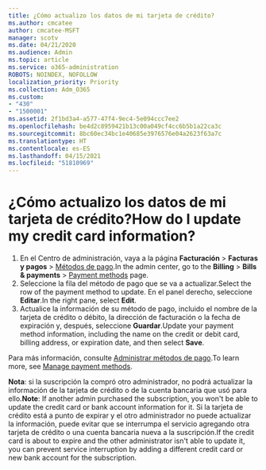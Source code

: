 ```yaml
---
title: ¿Cómo actualizo los datos de mi tarjeta de crédito?
ms.author: cmcatee
author: cmcatee-MSFT
manager: scotv
ms.date: 04/21/2020
ms.audience: Admin
ms.topic: article
ms.service: o365-administration
ROBOTS: NOINDEX, NOFOLLOW
localization_priority: Priority
ms.collection: Adm_O365
ms.custom:
- "430"
- "1500001"
ms.assetid: 2f1bd3a4-a577-47f4-9ec4-5e094ccc7ee2
ms.openlocfilehash: be4d2c8959421b13c00a049cf4cc6b5b1a22ca3c
ms.sourcegitcommit: 8bc60ec34bc1e40685e3976576e04a2623f63a7c
ms.translationtype: HT
ms.contentlocale: es-ES
ms.lasthandoff: 04/15/2021
ms.locfileid: "51810969"
---
```

# <a name="how-do-i-update-my-credit-card-information"></a><span data-ttu-id="ab43f-102">¿Cómo actualizo los datos de mi tarjeta de crédito?</span><span class="sxs-lookup"><span data-stu-id="ab43f-102">How do I update my credit card information?</span></span>

1. <span data-ttu-id="ab43f-103">En el Centro de administración, vaya a la página **Facturación** > **Facturas y pagos** > [Métodos de pago](https://go.microsoft.com/fwlink/p/?linkid=2018806).</span><span class="sxs-lookup"><span data-stu-id="ab43f-103">In the admin center, go to the **Billing** > **Bills & payments** > [Payment methods](https://go.microsoft.com/fwlink/p/?linkid=2018806) page.</span></span>
2. <span data-ttu-id="ab43f-104">Seleccione la fila del método de pago que se va a actualizar.</span><span class="sxs-lookup"><span data-stu-id="ab43f-104">Select the row of the payment method to update.</span></span> <span data-ttu-id="ab43f-105">En el panel derecho, seleccione **Editar**.</span><span class="sxs-lookup"><span data-stu-id="ab43f-105">In the right pane, select **Edit**.</span></span>
3. <span data-ttu-id="ab43f-106">Actualice la información de su método de pago, incluido el nombre de la tarjeta de crédito o débito, la dirección de facturación o la fecha de expiración y, después, seleccione **Guardar**.</span><span class="sxs-lookup"><span data-stu-id="ab43f-106">Update your payment method information, including the name on the credit or debit card, billing address, or expiration date, and then select **Save**.</span></span>

<span data-ttu-id="ab43f-107">Para más información, consulte [Administrar métodos de pago](https://docs.microsoft.com/microsoft-365/commerce/billing-and-payments/manage-payment-methods).</span><span class="sxs-lookup"><span data-stu-id="ab43f-107">To learn more, see [Manage payment methods](https://docs.microsoft.com/microsoft-365/commerce/billing-and-payments/manage-payment-methods).</span></span>

<span data-ttu-id="ab43f-108">**Nota**: si la suscripción la compró otro administrador, no podrá actualizar la información de la tarjeta de crédito o de la cuenta bancaria que usó para ello.</span><span class="sxs-lookup"><span data-stu-id="ab43f-108">**Note**: If another admin purchased the subscription, you won't be able to update the credit card or bank account information for it.</span></span> <span data-ttu-id="ab43f-109">Si la tarjeta de crédito está a punto de expirar y el otro administrador no puede actualizar la información, puede evitar que se interrumpa el servicio agregando otra tarjeta de crédito o una cuenta bancaria nueva a la suscripción.</span><span class="sxs-lookup"><span data-stu-id="ab43f-109">If the credit card is about to expire and the other administrator isn't able to update it, you can prevent service interruption by adding a different credit card or new bank account for the subscription.</span></span>